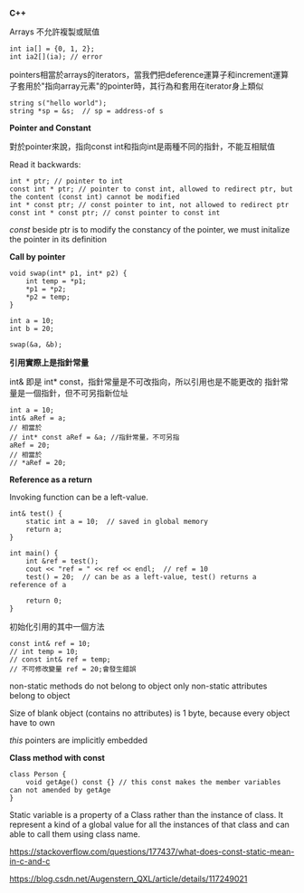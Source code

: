**C++**

Arrays 不允許複製或賦值

    int ia[] = {0, 1, 2};
    int ia2[](ia); // error

pointers相當於arrays的iterators，當我們把deference運算子和increment運算子套用於"指向array元素"的pointer時，其行為和套用在iterator身上類似

    string s("hello world");
    string *sp = &s;  // sp = address-of s
    

**Pointer and Constant**

對於pointer來說，指向const int和指向int是兩種不同的指針，不能互相賦值

Read it backwards:

    int * ptr; // pointer to int
    const int * ptr; // pointer to const int, allowed to redirect ptr, but the content (const int) cannot be modified
    int * const ptr; // const pointer to int, not allowed to redirect ptr
    const int * const ptr; // const pointer to const int

*const* beside ptr is to modify the constancy of the pointer, we must initalize the pointer in its definition

**Call by pointer**

    void swap(int* p1, int* p2) {
        int temp = *p1;
        *p1 = *p2;
        *p2 = temp;
    }
    
    int a = 10;
    int b = 20;
    
    swap(&a, &b);
    

**引用實際上是指針常量**

int& 即是 int* const，指針常量是不可改指向，所以引用也是不能更改的
指針常量是一個指針，但不可另指新位址

    int a = 10;
    int& aRef = a;
    // 相當於
    // int* const aRef = &a; //指針常量，不可另指
    aRef = 20;
    // 相當於
    // *aRef = 20;

    
**Reference as a return**

Invoking function can be a left-value.

    int& test() {
        static int a = 10;  // saved in global memory
        return a;
    }
    
    int main() {
        int &ref = test();
        cout << "ref = " << ref << endl;  // ref = 10
        test() = 20;  // can be as a left-value, test() returns a reference of a
        
        return 0;
    }
    
初始化引用的其中一個方法

    const int& ref = 10;
    // int temp = 10; 
    // const int& ref = temp;
    // 不可修改變量 ref = 20;會發生錯誤
    

non-static methods do not belong to object
only non-static attributes belong to object

Size of blank object (contains no attributes) is 1 byte, because every object have to own 

*this* pointers are implicitly embedded

**Class method with const**

    class Person {
        void getAge() const {} // this const makes the member variables can not amended by getAge
    }
    

Static variable is a property of a Class rather than the instance of class. It represent a kind of a global value for all the instances of that class and can able to call them using class name.

https://stackoverflow.com/questions/177437/what-does-const-static-mean-in-c-and-c

https://blog.csdn.net/Augenstern_QXL/article/details/117249021
